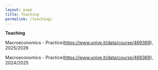 ```yaml
---
layout: page
title: Teaching
permalink: /teaching/
---
```


**Teaching**

Macroeconomics - Practice(https://www.unive.it/data/course/469369), 2025/2026

Macroeconomics - Practice(https://www.unive.it/data/course/469369), 2024/2025
